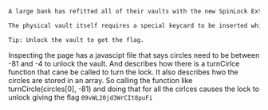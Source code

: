 ```txt
A large bank has refitted all of their vaults with the new SpinLock Extreme. As fancy as it sounds we believe it has a rather critical vulnerability, one we think the Yakoottees have been exploiting in a series of recent bank robberies.

The physical vault itself requires a special keycard to be inserted which, after checking the authenticity of the card, re-aligns the circular locking mechanism to unlock it and updates the interface to show it's unlocked. However, we believe that the organisation has been remote accessing the interface on the vault, and unlocking the vault by doing it in reverse: getting the interface to unlock, which unlocks the physical vault itself. If we can confirm the method, we'll be one step closer to understanding how this cyber gang operates!

Tip: Unlock the vault to get the flag.
```

Inspecting the page has a javascipt file that says circles need to be between -81 and -4 to unlock the vault. And describes how there is a turnCirlce function that cane be called to turn the lock. It also describes hwo the circles are stored in an array. So calling the function like turnCircle(circles[0], -81) and doing that for all the cirlces causes the lock to unlock giving the flag ```09vWL20jd3WrCIt8puFi```